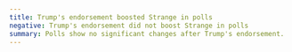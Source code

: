 ```yaml
---
title: Trump's endorsement boosted Strange in polls
negative: Trump's endorsement did not boost Strange in polls
summary: Polls show no significant changes after Trump's endorsement.
---
```


